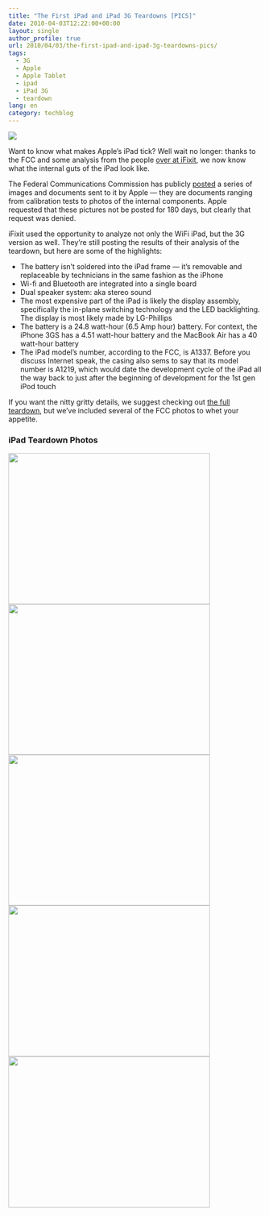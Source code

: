 ```yaml
---
title: "The First iPad and iPad 3G Teardowns [PICS]"
date: 2010-04-03T12:22:00+00:00
layout: single
author_profile: true
url: 2010/04/03/the-first-ipad-and-ipad-3g-teardowns-pics/
tags:
  - 3G
  - Apple
  - Apple Tablet
  - ipad
  - iPad 3G
  - teardown
lang: en
category: techblog
---
```

<div>
  <a href="http://1.bp.blogspot.com/_vaUVXcmC3OI/S7crPYMqgJI/AAAAAAAABck/6euwnPA9Hsg/s1600-h/ipad-260.jpg" imageanchor="1"><img border="0" src="http://1.bp.blogspot.com/_vaUVXcmC3OI/S7crPYMqgJI/AAAAAAAABck/6euwnPA9Hsg/s1600/ipad-260.jpg" /></a>
</div>

Want to know what makes Apple’s iPad tick? Well wait no longer: thanks to the FCC and some analysis from the people <a href="http://www.ifixit.com/Teardown/iPad-FCC-Teardown/2197/1" target="_blank">over at iFixit</a>, we now know what the internal guts of the iPad look like.

The Federal Communications Commission has publicly <a href="https://fjallfoss.fcc.gov/oetcf/eas/reports/ViewExhibitReport.cfm?mode=Exhibits&#038;RequestTimeout=500&#038;calledFromFrame=N&#038;application_id=258686&#038;fcc_id=%27BCG-E2381A%27" target="_blank">posted</a> a series of images and documents sent to it by Apple — they are documents ranging from calibration tests to photos of the internal components. Apple requested that these pictures not be posted for 180 days, but clearly that request was denied.

iFixit used the opportunity to analyze not only the WiFi iPad, but the 3G version as well. They’re still posting the results of their analysis of the teardown, but here are some of the highlights:

  * The battery isn’t soldered into the iPad frame — it’s removable and replaceable by technicians in the same fashion as the iPhone
  * Wi-fi and Bluetooth are integrated into a single board
  * Dual speaker system: aka stereo sound
  * The most expensive part of the iPad is likely the display assembly, specifically the in-plane switching technology and the LED backlighting. The display is most likely made by LG-Phillips
  * The battery is a 24.8 watt-hour (6.5 Amp hour) battery. For context, the iPhone 3GS has a 4.51 watt-hour battery and the MacBook Air has a 40 watt-hour battery
  * The iPad model’s number, according to the FCC, is A1337. Before you discuss Internet speak, the casing also sems to say that its model number is A1219, which would date the development cycle of the iPad all the way back to just after the beginning of development for the 1st gen iPod touch

If you want the nitty gritty details, we suggest checking out <a href="http://www.ifixit.com/Teardown/iPad-FCC-Teardown/2197/1" target="_blank">the full teardown</a>, but we’ve included several of the FCC photos to whet your appetite.

### iPad Teardown Photos

<div>
  <a href="http://1.bp.blogspot.com/_vaUVXcmC3OI/S7crN9jyTFI/AAAAAAAABcg/JZtACrvy5y4/s1600-h/ipad-3g.jpg" imageanchor="1"><img border="0" height="300" src="http://1.bp.blogspot.com/_vaUVXcmC3OI/S7crN9jyTFI/AAAAAAAABcg/JZtACrvy5y4/s400/ipad-3g.jpg" width="400" /></a>
</div>



<div>
  <a href="http://4.bp.blogspot.com/_vaUVXcmC3OI/S7crSybJY0I/AAAAAAAABco/9_s2Nw20ayU/s1600-h/ipad-battery.jpg" imageanchor="1"><img border="0" height="299" src="http://4.bp.blogspot.com/_vaUVXcmC3OI/S7crSybJY0I/AAAAAAAABco/9_s2Nw20ayU/s400/ipad-battery.jpg" width="400" /></a>
</div>



<div>
  <a href="http://3.bp.blogspot.com/_vaUVXcmC3OI/S7crUkmT3NI/AAAAAAAABcs/1j7sIgaIyqw/s1600-h/ipad-led.jpg" imageanchor="1"><img border="0" height="299" src="http://3.bp.blogspot.com/_vaUVXcmC3OI/S7crUkmT3NI/AAAAAAAABcs/1j7sIgaIyqw/s400/ipad-led.jpg" width="400" /></a>
</div>



<div>
  <a href="http://4.bp.blogspot.com/_vaUVXcmC3OI/S7crV9rzh0I/AAAAAAAABcw/-vsNqN21PHY/s1600-h/ipad-power.jpg" imageanchor="1"><img border="0" height="300" src="http://4.bp.blogspot.com/_vaUVXcmC3OI/S7crV9rzh0I/AAAAAAAABcw/-vsNqN21PHY/s400/ipad-power.jpg" width="400" /></a>
</div>



<div>
  <a href="http://4.bp.blogspot.com/_vaUVXcmC3OI/S7crXq4toWI/AAAAAAAABc0/dKfejTxp_WE/s1600-h/ipad-sound.jpg" imageanchor="1"><img border="0" height="300" src="http://4.bp.blogspot.com/_vaUVXcmC3OI/S7crXq4toWI/AAAAAAAABc0/dKfejTxp_WE/s400/ipad-sound.jpg" width="400" /></a>
</div>